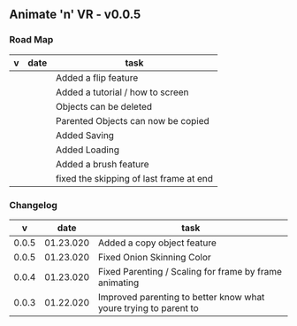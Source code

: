 ## Animate 'n' VR - v0.0.5

### Road Map
|v|date|task
|-|-|-
|||Added a flip feature
|||Added a tutorial / how to screen
|||Objects can be deleted
|||Parented Objects can now be copied
|||Added Saving
|||Added Loading
|||Added a brush feature
|||fixed the skipping of last frame at end

### Changelog
|v|date|task
|-|-|-
|0.0.5|01.23.020|Added a copy object feature
|0.0.5|01.23.020|Fixed Onion Skinning Color
|0.0.4|01.23.020|Fixed Parenting / Scaling for frame by frame animating
|0.0.3|01.22.020|Improved parenting to better know what youre trying to parent to